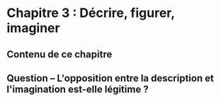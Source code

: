 # Chapitre 3 : Décrire, figurer, imaginer

## Contenu de ce chapitre

<script>subPages()</script>

## Question – L'opposition entre la description et l'imagination est-elle légitime ?